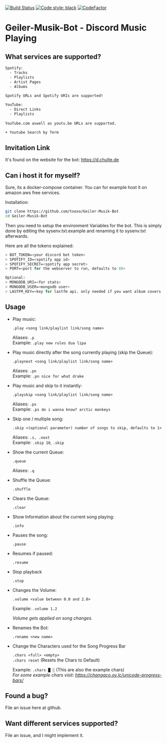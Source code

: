 [![Build Status](https://travis-ci.com/tooxo/Geiler-Musik-Bot.svg?branch=master)](https://travis-ci.com/tooxo/Geiler-Musik-Bot)
[![Code style: black](https://img.shields.io/badge/code%20style-black-000000.svg)](https://github.com/ambv/black)
[![CodeFactor](https://www.codefactor.io/repository/github/tooxo/geiler-musik-bot/badge)](https://www.codefactor.io/repository/github/tooxo/geiler-musik-bot)
# Geiler-Musik-Bot - Discord Music Playing

## What services are supported?
```sh
Spotify:
  - Tracks
  - Playlists
  - Artist Pages
  - Albums
    
Spotify URLs and Spotify URIs are supported!

YouTube:
  - Direct Links
  - Playlists
  
YouTube.com aswell as youtu.be URLs are supported. 

+ Youtube Search by Term
```

## Invitation Link
It's found on the website for the bot: https://d.chulte.de

## Can i host it for myself?
Sure, its a docker-compose container. You can for example host it on amazon aws free services.

Installation:
```sh
git clone https://github.com/tooxo/Geiler-Musik-Bot
cd Geiler-Musik-Bot
```
Then you need to setup the environment Variables for the bot. This is simply done by editing the sysenv.txt.example and renaming it to sysenv.txt afterwards.

Here are all the tokens explained:
```sh
> BOT_TOKEN=<your discord bot token>
> SPOTIFY_ID=<spotify app id>
> SPOTIFY_SECRET=<spotify app secret>
> PORT=<port for the webserver to run, defaults to 80>

Optional:
> MONGODB_URI=<for stats>
> MONGODB_USER=<mongodb user>
> LASTFM_KEY=<key for lastfm api. only needed if you want album covers to be displayed>
```

## Usage

* Play music:

    `.play <song link/playlist link/song name>`
    
    Aliases: `.p`<br>
    Example: `.play new rules dua lipa`
    

* Play music directly after the song currently playing (skip the Queue):
    
    ```.playnext <song link/playlist link/song name>```
    
    Aliases: `.pn`<br>
    Example: `.pn nice for what drake`
    
* Play music and skip to it instantly:

    `.playskip <song link/playlist link/song name>`
    
    Aliases: `.ps`<br>
    Example: `.ps do i wanna know? arctic monkeys`
    
* Skip one / multiple song:

    `.skip <(optional parameter) number of songs to skip, defaults to 1>`
    
    Aliases: `.s, .next`<br>
    Example:  `.skip 10`, `.skip`

* Show the current Queue:

    `.queue`
    
    Aliases: `.q`
    
* Shuffle the Queue:

    `.shuffle`
    
* Clears the Queue:

    `.clear`
    
* Show Information about the current song playing:

    `.info`
    
* Pauses the song:

    `.pause`
    
* Resumes if paused:

    `.resume`

* Stop playback

    `.stop`
    
* Changes the Volume:

    `.volume <value between 0.0 and 2.0>`
    
    Example: `.volume 1.2`
    
    _Volume gets applied on song changes._
    
* Renames the Bot:

    `.rename <new name>`
    
* Change the Characters used for the Song Progress Bar

    `.chars <full> <empty>`<br>
    `.chars reset` (Resets the Chars to Default)
    
    Example: `.chars █ ░` (This are also the example chars)<br>
    _For some example chars visit: https://changaco.oy.lc/unicode-progress-bars/_ 

    
## Found a bug?
File an issue here at github.

## Want different services supported?
File an issue, and I might implement it.